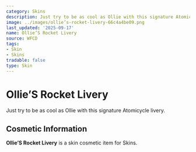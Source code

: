 ```yaml
---
category: Skins
description: Just try to be as cool as Ollie with this signature Atomicycle livery.
image: ../images/ollie’s-rocket-livery-66c4a4be09.png
last_updated: '2025-09-17'
name: Ollie’S Rocket Livery
source: WFCD
tags:
- Skin
- Skins
tradable: false
type: Skin
---
```


# Ollie’S Rocket Livery

Just try to be as cool as Ollie with this signature Atomicycle livery.

## Cosmetic Information

**Ollie’S Rocket Livery** is a skin cosmetic item for Skins.

